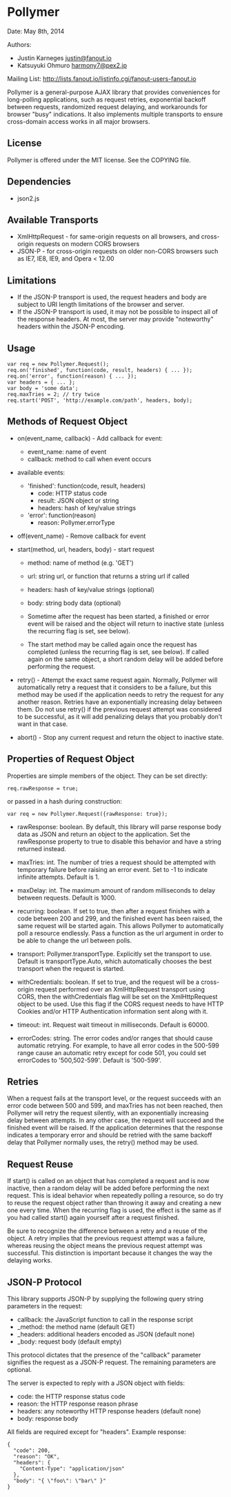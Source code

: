 Pollymer
========
Date: May 8th, 2014

Authors:
  * Justin Karneges <justin@fanout.io>
  * Katsuyuki Ohmuro <harmony7@pex2.jp>

Mailing List: http://lists.fanout.io/listinfo.cgi/fanout-users-fanout.io

Pollymer is a general-purpose AJAX library that provides conveniences for long-polling applications, such as request retries, exponential backoff between requests, randomized request delaying, and workarounds for browser "busy" indications. It also implements multiple transports to ensure cross-domain access works in all major browsers.

License
-------

Pollymer is offered under the MIT license. See the COPYING file.

Dependencies
------------

  * json2.js

Available Transports
--------------------

  * XmlHttpRequest - for same-origin requests on all browsers, and cross-origin requests on modern CORS browsers
  * JSON-P - for cross-origin requests on older non-CORS browsers such as IE7, IE8, IE9, and Opera < 12.00

Limitations
-----------

  * If the JSON-P transport is used, the request headers and body are subject to URI length limitations of the browser and server.
  * If the JSON-P transport is used, it may not be possible to inspect all of the response headers. At most, the server may provide "noteworthy" headers within the JSON-P encoding.

Usage
-----

    var req = new Pollymer.Request();
    req.on('finished', function(code, result, headers) { ... });
    req.on('error', function(reason) { ... });
    var headers = { ... };
    var body = 'some data';
    req.maxTries = 2; // try twice
    req.start('POST', 'http://example.com/path', headers, body);

Methods of Request Object
-------------------------

  * on(event_name, callback) - Add callback for event:
    + event_name: name of event
    + callback: method to call when event occurs

  * available events:
    + 'finished': function(code, result, headers)
      - code: HTTP status code
      - result: JSON object or string
      - headers: hash of key/value strings
    + 'error': function(reason)
      - reason: Pollymer.errorType

  * off(event_name) - Remove callback for event

  * start(method, url, headers, body) - start request
    + method: name of method (e.g. 'GET')
    + url: string url, or function that returns a string url if called
    + headers: hash of key/value strings (optional)
    + body: string body data (optional)

    + Sometime after the request has been started, a finished or error event will be raised and the object will return to inactive state (unless the recurring flag is set, see below).

    + The start method may be called again once the request has completed (unless the recurring flag is set, see below). If called again on the same object, a short random delay will be added before performing the request.

  * retry() - Attempt the exact same request again. Normally, Pollymer will automatically retry a request that it considers to be a failure, but this method may be used if the application needs to retry the request for any another reason. Retries have an exponentially increasing delay between them. Do not use retry() if the previous request attempt was considered to be successful, as it will add penalizing delays that you probably don't want in that case.

  * abort() - Stop any current request and return the object to inactive state.

Properties of Request Object
----------------------------

Properties are simple members of the object. They can be set directly:

    req.rawResponse = true;

or passed in a hash during construction:

    var req = new Pollymer.Request({rawResponse: true});

  * rawResponse: boolean. By default, this library will parse response body data as JSON and return an object to the application. Set the rawResponse property to true to disable this behavior and have a string returned instead.

  * maxTries: int. The number of tries a request should be attempted with temporary failure before raising an error event. Set to -1 to indicate infinite attempts. Default is 1.

  * maxDelay: int. The maximum amount of random milliseconds to delay between requests. Default is 1000.

  * recurring: boolean. If set to true, then after a request finishes with a code between 200 and 299, and the finished event has been raised, the same request will be started again. This allows Pollymer to automatically poll a resource endlessly. Pass a function as the url argument in order to be able to change the url between polls.

  * transport: Pollymer.transportType. Explicitly set the transport to use. Default is transportType.Auto, which automatically chooses the best transport when the request is started.

  * withCredentials: boolean. If set to true, and the request will be a cross-origin request performed over an XmlHttpRequest transport using CORS, then the withCredentials flag will be set on the XmlHttpRequest object to be used.  Use this flag if the CORS request needs to have HTTP Cookies and/or HTTP Authentication information sent along with it.

  * timeout: int. Request wait timeout in milliseconds. Default is 60000.

  * errorCodes: string. The error codes and/or ranges that should cause automatic retrying. For example, to have all error codes in the 500-599 range cause an automatic retry except for code 501, you could set errorCodes to '500,502-599'. Default is '500-599'.

Retries
-------

When a request fails at the transport level, or the request succeeds with an error code between 500 and 599, and maxTries has not been reached, then Pollymer will retry the request silently, with an exponentially increasing delay between attempts. In any other case, the request will succeed and the finished event will be raised. If the application determines that the response indicates a temporary error and should be retried with the same backoff delay that Pollymer normally uses, the retry() method may be used.

Request Reuse
-------------

If start() is called on an object that has completed a request and is now inactive, then a random delay will be added before performing the next request. This is ideal behavior when repeatedly polling a resource, so do try to reuse the request object rather than throwing it away and creating a new one every time. When the recurring flag is used, the effect is the same as if you had called start() again yourself after a request finished.

Be sure to recognize the difference between a retry and a reuse of the object. A retry implies that the previous request attempt was a failure, whereas reusing the object means the previous request attempt was successful. This distinction is important because it changes the way the delaying works.

JSON-P Protocol
---------------

This library supports JSON-P by supplying the following query string parameters in the request:

  * callback: the JavaScript function to call in the response script
  * _method: the method name (default GET)
  * _headers: additional headers encoded as JSON (default none)
  * _body: request body (default empty)

This protocol dictates that the presence of the "callback" parameter signifies the request as a JSON-P request. The remaining parameters are optional.

The server is expected to reply with a JSON object with fields:

  * code: the HTTP response status code
  * reason: the HTTP response reason phrase
  * headers: any noteworthy HTTP response headers (default none)
  * body: response body

All fields are required except for "headers". Example response:

    {
      "code": 200,
      "reason": "OK",
      "headers": {
        "Content-Type": "application/json"
      },
      "body": "{ \"foo\": \"bar\" }"
    }
